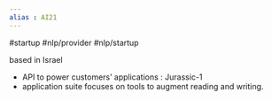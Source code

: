 ```yaml
---
alias : AI21
---
```



#startup 
#nlp/provider
#nlp/startup 

based in Israel
* API to power customers’ applications :  Jurassic-1
* application suite focuses on tools to augment reading and writing.


